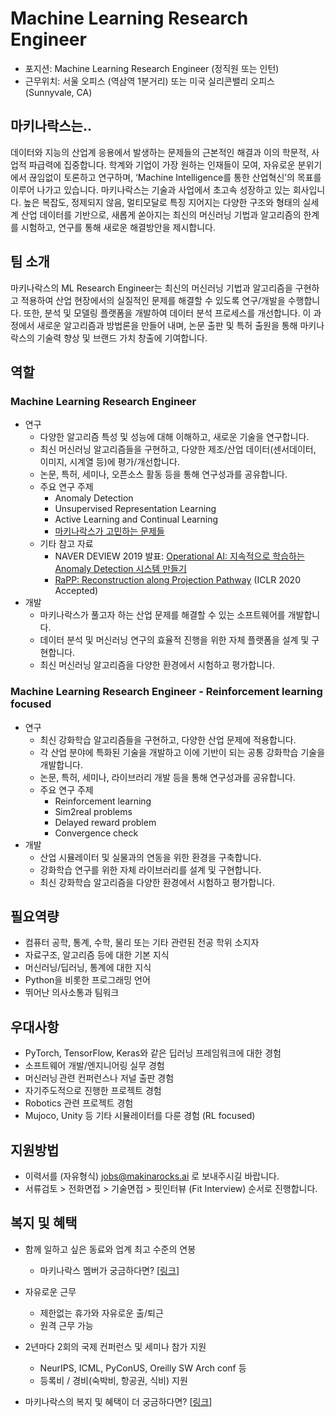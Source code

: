 # Machine Learning Research Engineer

- 포지션: Machine Learning Research Engineer (정직원 또는 인턴)
- 근무위치: 서울 오피스 (역삼역 1분거리) 또는 미국 실리콘밸리 오피스 (Sunnyvale, CA) 

## 마키나락스는.. 

데이터와 지능의 산업계 응용에서 발생하는 문제들의 근본적인 해결과 이의 학문적, 사업적 파급력에 집중합니다. 학계와 기업이 가장 원하는 인재들이 모여, 자유로운 분위기에서 끊임없이 토론하고 연구하며, ‘Machine Intelligence를 통한 산업혁신’의 목표를 이루어 나가고 있습니다. 마키나락스는 기술과 사업에서 초고속 성장하고 있는 회사입니다. 높은 복잡도, 정제되지 않음, 멀티모달로 특징 지어지는 다양한 구조와 형태의 실세계 산업 데이터를 기반으로, 새롭게 쏟아지는 최신의 머신러닝 기법과 알고리즘의 한계를 시험하고, 연구를 통해 새로운 해결방안을 제시합니다.  

## 팀 소개 

마키나락스의 ML Research Engineer는 최신의 머신러닝 기법과 알고리즘을 구현하고 적용하여 산업 현장에서의 실질적인 문제를 해결할 수 있도록 연구/개발을 수행합니다. 또한, 분석 및 모델링 플랫폼을 개발하여 데이터 분석 프로세스를 개선합니다. 이 과정에서 새로운 알고리즘과 방법론을 만들어 내며, 논문 출판 및 특허 출원을 통해 마키나락스의 기술력 향상 및 브랜드 가치 창출에 기여합니다.

## 역할 

### Machine Learning Research Engineer

- 연구
  - 다양한 알고리즘 특성 및 성능에 대해 이해하고, 새로운 기술을 연구합니다. 
  - 최신 머신러닝 알고리즘들을 구현하고, 다양한 제조/산업 데이터(센서데이터, 이미지, 시계열 등)에 평가/개선합니다.
  - 논문, 특허, 세미나, 오픈소스 활동 등을 통해 연구성과를 공유합니다. 
  - 주요 연구 주제 
    - Anomaly Detection 
    - Unsupervised Representation Learning 
    - Active Learning and Continual Learning 
    - [마키나락스가 고민하는 문제들](https://github.com/makinarocks/jobs/blob/master/research-topics.md)
  - 기타 참고 자료
    - NAVER DEVIEW 2019 발표: [Operational AI: 지속적으로 학습하는 Anomaly Detection 시스템 만들기](https://deview.kr/2019/schedule/286)
    - [RaPP: Reconstruction along Projection Pathway](https://openreview.net/forum?id=HkgeGeBYDB) (ICLR 2020 Accepted)
- 개발
  - 마키나락스가 풀고자 하는 산업 문제를 해결할 수 있는 소프트웨어를 개발합니다. 
  - 데이터 분석 및 머신러닝 연구의 효율적 진행을 위한 자체 플랫폼을 설계 및 구현합니다. 
  - 최신 머신러닝 알고리즘을 다양한 환경에서 시험하고 평가합니다. 

### Machine Learning Research Engineer - Reinforcement learning focused

- 연구
  - 최신 강화학습 알고리즘들을 구현하고, 다양한 산업 문제에 적용합니다.
  - 각 산업 분야에 특화된 기술을 개발하고 이에 기반이 되는 공통 강화학습 기술을 개발합니다.
  - 논문, 특허, 세미나, 라이브러리 개발 등을 통해 연구성과를 공유합니다. 
  - 주요 연구 주제 
    - Reinforcement learning
    - Sim2real problems
    - Delayed reward problem
    - Convergence check
- 개발
  - 산업 시뮬레이터 및 실물과의 연동을 위한 환경을 구축합니다. 
  - 강화학습 연구를 위한 자체 라이브러리를 설계 및 구현합니다. 
  - 최신 강화학습 알고리즘을 다양한 환경에서 시험하고 평가합니다.


## 필요역량

- 컴퓨터 공학, 통계, 수학, 물리 또는 기타 관련된 전공 학위 소지자
- 자료구조, 알고리즘 등에 대한 기본 지식
- 머신러닝/딥러닝, 통계에 대한 지식
- Python을 비롯한 프로그래밍 언어
- 뛰어난 의사소통과 팀워크


## 우대사항

- PyTorch, TensorFlow, Keras와 같은 딥러닝 프레임워크에 대한 경험
- 소프트웨어 개발/엔지니어링 실무 경험
- 머신러닝 관련 컨퍼런스나 저널 출판 경험
- 자기주도적으로 진행한 프로젝트 경험
- Robotics 관련 프로젝트 경험
- Mujoco, Unity 등 기타 시뮬레이터를 다룬 경험 (RL focused)


## 지원방법

- 이력서를 (자유형식) jobs@makinarocks.ai 로 보내주시길 바랍니다. 
- 서류검토 > 전화면접 > 기술면접 > 핏인터뷰 (Fit Interview) 순서로 진행합니다. 


## 복지 및 혜택 

* 함께 일하고 싶은 동료와 업계 최고 수준의 연봉
  * 마키나락스 멤버가 궁금하다면? [[링크](http://makinarocks.ai/)]

* 자유로운 근무
  * 제한없는 휴가와 자유로운 출/퇴근
  * 원격 근무 가능

* 2년마다 2회의 국제 컨퍼런스 및 세미나 참가 지원
  * NeurIPS, ICML, PyConUS, Oreilly SW Arch conf 등
  * 등록비 / 경비(숙박비, 항공권, 식비) 지원

* 마키나락스의 복지 및 혜택이 더 궁금하다면? [[링크](./welfare-benefits.md)]